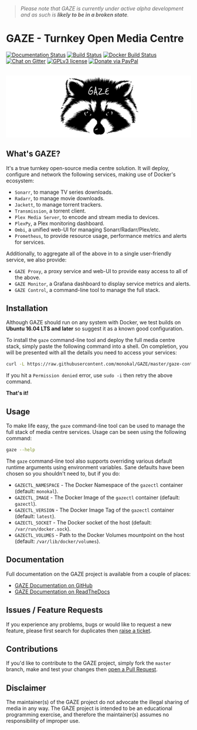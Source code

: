 > _Please note that GAZE is currently under active alpha development and as such is **likely to be in a broken state**._

# GAZE - Turnkey Open Media Centre
[![Documentation Status](http://readthedocs.org/projects/gaze/badge/?version=latest)](http://gaze.readthedocs.io/en/latest/?badge=latest) [![Build Status](https://travis-ci.org/monokal/GAZE.svg?branch=master)](https://travis-ci.org/monokal/GAZE) [![Docker Build Status](https://img.shields.io/badge/docker%20build-automated-brightgreen.svg)](https://hub.docker.com/r/monokal/gazectl/) [![Chat on Gitter](https://img.shields.io/badge/chat-gitter-brightgreen.svg)](https://gitter.im/gaze-tomc/) [![GPLv3 license](https://img.shields.io/badge/license-GPLv3-blue.svg)](https://github.com/monokal/GAZE/blob/master/LICENSE) [![Donate via PayPal](https://img.shields.io/badge/donate-paypal-blue.svg)](https://www.paypal.me/monokal/)

<p align="center">
  <br />
  <img src="docs/img/gaze.png" alt="GAZE"/>
</p>

## What's GAZE?
It's a true turnkey open-source media centre solution. It will deploy, configure and network the following services, making use of Docker's ecosystem:

* `Sonarr`, to manage TV series downloads.
* `Radarr`, to manage movie downloads.
* `Jackett`, to manage torrent trackers.
* `Transmission`, a torrent client.
* `Plex Media Server`, to encode and stream media to devices.
* `PlexPy`, a Plex monitoring dashboard.
* `Ombi`, a unified web-UI for managing Sonarr/Radarr/Plex/etc.
* `Prometheus`, to provide resource usage, performance metrics and alerts for services.

Additionally, to aggregate all of the above in to a single user-friendly service, we also provide:

* `GAZE Proxy`, a proxy service and web-UI to provide easy access to all of the above.
* `GAZE Monitor`, a Grafana dashboard to display service metrics and alerts.
* `GAZE Control`, a command-line tool to manage the full stack.

## Installation
Although GAZE should run on any system with Docker, we test builds on **Ubuntu 16.04 LTS and later** so suggest it as a known good configuration.

To install the `gaze` command-line tool and deploy the full media centre stack, simply paste the following command into a shell. On completion, you will be presented with all the details you need to access your services:
```sh
curl -L https://raw.githubusercontent.com/monokal/GAZE/master/gaze-control/gazectl-wrapper.sh > /usr/local/bin/gaze && chmod +x /usr/local/bin/gaze && gaze bootstrap
```
If you hit a `Permission denied` error, use `sudo -i` then retry the above command.

**That's it!**

## Usage
To make life easy, the `gaze` command-line tool can be used to manage the full stack of media centre services. Usage can be seen using the following command:
```sh
gaze --help
```
The `gaze` command-line tool also supports overriding various default runtime arguments using environment variables. Sane defaults have been chosen so you shouldn't need to, but if you do:

*  `GAZECTL_NAMESPACE` - The Docker Namespace of the `gazectl` container (default: `monokal`).
*  `GAZECTL_IMAGE` - The Docker Image of the `gazectl` container (default: `gazectl`).
*  `GAZECTL_VERSION` - The Docker Image Tag of the `gazectl` container (default: `latest`).
*  `GAZECTL_SOCKET` - The Docker socket of the host (default: `/var/run/docker.sock`).
*  `GAZECTL_VOLUMES` - Path to the Docker Volumes mountpoint on the host (default: `/var/lib/docker/volumes`).

## Documentation
Full documentation on the GAZE project is available from a couple of places:

* [GAZE Documentation on GitHub](http://gaze.monokal.io)
* [GAZE Documentation on ReadTheDocs](http://gaze.readthedocs.io)

## Issues / Feature Requests
If you experience any problems, bugs or would like to request a new feature, please first search for duplicates then [raise a ticket](https://github.com/monokal/GAZE/issues).

## Contributions
If you'd like to contribute to the GAZE project, simply fork the `master` branch, make and test your changes then [open a Pull Request](https://github.com/monokal/GAZE/pulls).

## Disclaimer
The maintainer(s) of the GAZE project do not advocate the illegal sharing of media in any way. The GAZE project is intended to be an educational programming exercise, and therefore the maintainer(s) assumes no responsibility of improper use.
